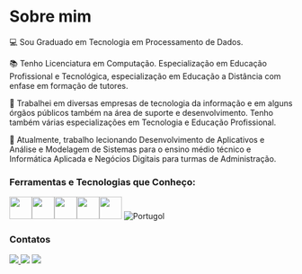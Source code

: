 # Sobre mim

:computer: Sou Graduado em Tecnologia em Processamento de Dados.

:books: Tenho Licenciatura em Computação. Especialização em Educação Profissional e Tecnológica, especialização em Educação a Distância com enfase em formação de tutores.

:large_blue_circle: Trabalhei em diversas empresas de tecnologia da informação e em alguns órgãos públicos também na área de suporte e desenvolvimento. Tenho também várias especializações em Tecnologia e Educação Profissional.

:large_blue_circle: Atualmente, trabalho lecionando Desenvolvimento de Aplicativos e Análise e Modelagem de Sistemas para o ensino médio técnico e Informática Aplicada e Negócios Digitais para turmas de Administração.

### Ferramentas e Tecnologias que Conheço:
<img src="https://cdn.jsdelivr.net/gh/devicons/devicon/icons/github/github-original-wordmark.svg" width="40" height="40"/><img src="https://cdn.jsdelivr.net/gh/devicons/devicon/icons/html5/html5-original.svg" width="40" height="40"/><img src="https://cdn.jsdelivr.net/gh/devicons/devicon/icons/javascript/javascript-original.svg" width="40" height="40"/><img src="https://cdn.jsdelivr.net/gh/devicons/devicon/icons/vscode/vscode-original.svg" width="40" height="40"/><img src="https://cdn.jsdelivr.net/gh/devicons/devicon/icons/markdown/markdown-original.svg" width="40" height="40"/>
![Portugol](https://user-images.githubusercontent.com/113863842/191882246-75792d97-9d9f-4f51-8486-1b0355fe825c.jpg)


### Contatos
<a href="https://www.instagram.com/marcelomicalowski/" target="_blank"><img src="https://img.shields.io/badge/-Instagram-%23E4405F?style=for-the-badge&logo=instagram&logoColor=white" target="_blank"> </a><a href = "mailto:marcelo.micalowski@tecpuc.com.br"><img src="https://img.shields.io/badge/Gmail-D14836?style=for-the-badge&logo=gmail&logoColor=white" target="_blank"></a> <a href="https://www.linkedin.com/in/marcelo-aparecido-micalowski" target="_blank"><img src="https://img.shields.io/badge/-LinkedIn-%230077B5?style=for-the-badge&logo=linkedin&logoColor=white" target="_blank"></a> 
